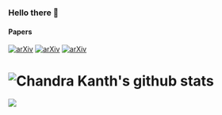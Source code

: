 ### Hello there 👋 

#### Papers
[![arXiv](https://img.shields.io/badge/arXiv-1907.03702-b31b1b.svg)](https://arxiv.org/abs/1907.03702)
[![arXiv](https://img.shields.io/badge/arXiv-1906.08139-b31b1b.svg)](https://arxiv.org/abs/1906.08139)
[![arXiv](https://img.shields.io/badge/arXiv-2211.07722-b31b1b.svg)](https://arxiv.org/abs/2211.07722)

# ![Chandra Kanth's github stats](https://github-readme-stats.vercel.app/api?username=ck090&hide=contribs&show_icons=true&count_private=true&theme=algolia)

![](https://visitor-badge.glitch.me/badge?page_id=ck090)
